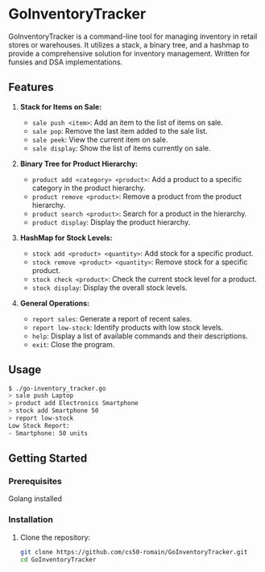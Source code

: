 # GoInventoryTracker

GoInventoryTracker is a command-line tool for managing inventory in retail stores or warehouses. It utilizes a stack, a binary tree, and a hashmap to provide a comprehensive solution for inventory management. Written for funsies and DSA implementations.

## Features

1. **Stack for Items on Sale:**
   - `sale push <item>`: Add an item to the list of items on sale.
   - `sale pop`: Remove the last item added to the sale list.
   - `sale peek`: View the current item on sale.
   - `sale display`: Show the list of items currently on sale.

2. **Binary Tree for Product Hierarchy:**
   - `product add <category> <product>`: Add a product to a specific category in the product hierarchy.
   - `product remove <product>`: Remove a product from the product hierarchy.
   - `product search <product>`: Search for a product in the hierarchy.
   - `product display`: Display the product hierarchy.

3. **HashMap for Stock Levels:**
   - `stock add <product> <quantity>`: Add stock for a specific product.
   - `stock remove <product> <quantity>`: Remove stock for a specific product.
   - `stock check <product>`: Check the current stock level for a product.
   - `stock display`: Display the overall stock levels.

4. **General Operations:**
   - `report sales`: Generate a report of recent sales.
   - `report low-stock`: Identify products with low stock levels.
   - `help`: Display a list of available commands and their descriptions.
   - `exit`: Close the program.

## Usage

```bash
$ ./go-inventory_tracker.go
> sale push Laptop
> product add Electronics Smartphone
> stock add Smartphone 50
> report low-stock
Low Stock Report:
- Smartphone: 50 units
```

## Getting Started

### Prerequisites

Golang installed

### Installation

1. Clone the repository:

   ```bash
   git clone https://github.com/cs50-romain/GoInventoryTracker.git
   cd GoInventoryTracker
